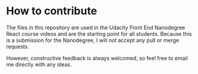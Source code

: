 # How to contribute

The files in this repository are used in the Udacity Front End Nanodegree React course videos and are the starting point for all students. Because this is a submission for the Nanodegree, I will _not_ accept any pull or merge requests.

However, constructive feedback is always welcomed, so feel free to email me directly with any ideas. 
